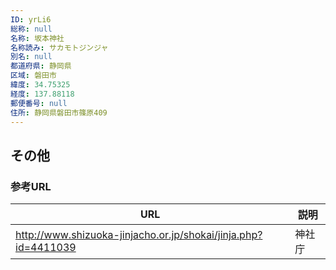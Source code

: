 ```yaml
---
ID: yrLi6
総称: null
名称: 坂本神社
名称読み: サカモトジンジャ
別名: null
都道府県: 静岡県
区域: 磐田市
緯度: 34.75325
経度: 137.88118
郵便番号: null
住所: 静岡県磐田市篠原409
---
```


## その他

### 参考URL

| URL                                                            | 説明   |
| -------------------------------------------------------------- | ------ |
| http://www.shizuoka-jinjacho.or.jp/shokai/jinja.php?id=4411039 | 神社庁 |
